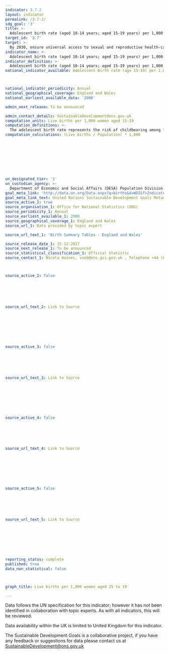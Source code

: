 ```yaml
---
indicator: 3.7.2
layout: indicator
permalink: /3-7-2/
sdg_goal: '3'
title: >-
  Adolescent birth rate (aged 10-14 years; aged 15-19 years) per 1,000 women in that age group
target_id: '3.7'
target: >-
  By 2030, ensure universal access to sexual and reproductive health-care services, including for family planning, information and education, and the integration of reproductive health into national strategies and programmes
indicator_name: >-
  Adolescent birth rate (aged 10-14 years; aged 15-19 years) per 1,000 women in that age group
indicator_definition: >-
  Adolescent birth rate (aged 10-14 years; aged 15-19 years) per 1,000 women in that age group
national_indicator_available: Adolescent birth rate (age 15-19) per 1,000 women in that age group.



national_indicator_periodicity: Annual
national_geographical_coverage: England and Wales
national_earliest_available_data: '2000'

admin_next_release: To be announced

admin_contact_details: SustainableDevelopment@ons.gov.uk
computation_units: Live births per 1,000 women aged 15-19
computation_definitions: >-
  The adolescent birth rate represents the risk of childbearing among females in the particular age group. The adolescent birth rate among women aged 15-19 years is also referred to as the age-specific fertility rate for women aged 15-19.
computation_calculations: (Live births / Population) * 1,000









un_designated_tier: '2'
un_custodian_agency: >-
  Department of Economic and Social Affairs (DESA) Population Division United Nations Population Fund (UNFPA )
goal_meta_link: 'http://data.un.org/Data.aspx?q=births&d=WDI&f=Indicator_Code%3aSP.ADO.TFRT'
goal_meta_link_text: United Nations Sustainable Development Goals Metadata (PDF 90.8 KB)
source_active_1: true
source_organisation_1: Office for National Statistics (ONS)
source_periodicity_1: Annual
source_earliest_available_1: 2000
source_geographical_coverage_1: England and Wales
source_url_1: Data provided by topic expert

source_url_text_1: 'Birth Summary Tables - England and Wales'

source_release_date_1: 15-12-2017
source_next_release_1: To be announced
source_statistical_classification_1: Official Statistic
source_contact_1: Nicola Haines, vsob@ons.gsi.gov.uk , Telephone +44 (0)1329 444110



source_active_2: false






source_url_text_2: Link to Source








source_active_3: false






source_url_text_3: Link to Source








source_active_4: false






source_url_text_4: Link to Source








source_active_5: false






source_url_text_5: Link to Source








reporting_status: complete
published: true
data_non_statistical: false



graph_title: Live births per 1,000 women aged 15 to 19

---
```

Data follows the UN specification for this indicator; however it has not been identified in collaboration with topic experts. As with all indicators, this will be reviewed.
  
Data availability within the UK is limited to United Kingdom for this indicator.
  
The Sustainable Development Goals is a collaborative project, if you have any feedback or suggestions for data please contact us at <SustainableDevelopment@ons.gov.uk>
